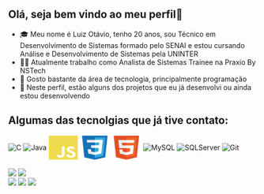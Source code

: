 ## Olá, seja bem vindo ao meu perfil👋

- 🎓 Meu nome é Luiz Otávio, tenho 20 anos, sou Técnico em Desenvolvimento de Sistemas formado pelo SENAI e estou cursando Análise e Desenvolvimento de Sistemas pela UNINTER
- 🕵️‍♂️ Atualmente trabalho como Analista de Sistemas Trainee na Praxio By NSTech
- 📖 Gosto bastante da área de tecnologia, principalmente programação
- 📌 Neste perfil, estão alguns dos projetos que eu já desenvolvi ou ainda estou desenvolvendo

## Algumas das tecnolgias que já tive contato:
<div name="container_tecnologias_usadas"  style="display: inline_block" color="">
  
  <img align="center" alt="C" height="50" width="60" src="https://cdn.jsdelivr.net/gh/devicons/devicon/icons/c/c-original.svg">
  <img align="center" alt="Java" height="50" width="60" src="https://cdn.jsdelivr.net/gh/devicons/devicon/icons/java/java-original-wordmark.svg">
  <img align="center" alt="Js" height="50" width="60" src="https://raw.githubusercontent.com/devicons/devicon/master/icons/javascript/javascript-plain.svg">
  <img align="center" alt="CSS" height="50" width="60" src="https://raw.githubusercontent.com/devicons/devicon/master/icons/css3/css3-original.svg">
  <img align="center" alt="HTML" height="50" width="60" src="https://raw.githubusercontent.com/devicons/devicon/master/icons/html5/html5-original.svg">
  <img align="center" alt="MySQL" height="80" width="90" src="https://cdn.jsdelivr.net/gh/devicons/devicon/icons/mysql/mysql-original-wordmark.svg">
  <img align="center" alt="SQLServer" height="50" width="60" src="https://www.freeiconspng.com/uploads/sql-server-icon-8.png" width="350" alt="Sql Server Library Icon"/>
  <img align="center" alt="Git" height="50" width="60" src="https://cdn.jsdelivr.net/gh/devicons/devicon/icons/git/git-plain-wordmark.svg" alt="Git Library Icon"/>
</div>

<!--STATUS DO GITHUB, CONTAGEM DE COMMITS, ETC...-->
<div id="container_informacoes_github"><br>
  <img height="200em" src="https://github-readme-stats.vercel.app/api?username=LuizinDevS&show_icons=true&theme=midnight-purple&include_all_commits=true&count_private_true"/>
  <img height="200em" src="https://github-readme-stats.vercel.app/api/top-langs/?username=LuizinDevS&layout=compact&langs_count=16&theme=midnight-purple"/>
</div>

 <!--REDES SOCIAIS-->
<div id="container_redes_sociais"> 
  <a href="https://www.instagram.com/LuizinDevS/" target="_blank"><img src="https://img.shields.io/badge/-Instagram-%23E4405F?style=for-the-badge&logo=instagram&logoColor=white" target="_blank"></a>
  <a href = "mailto:luizotavio0293@gmail.com"><img src="https://img.shields.io/badge/-Gmail-%23333?style=for-the-badge&logo=gmail&logoColor=white" target="_blank"></a>
  <a href="https://www.linkedin.com/in/luiz-ot%C3%A1vio-de-souza-porto-neves-970963236/" target="_blank"><img src="https://img.shields.io/badge/-LinkedIn-%230077B5?style=for-the-badge&logo=linkedin&logoColor=white" target="_blank"></a> 
</div>



